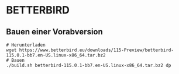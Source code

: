 BETTERBIRD
==========

Bauen einer Vorabversion
------------------------

```
# Herunterladen
wget https://www.betterbird.eu/downloads/115-Preview/betterbird-115.0.1-bb7.en-US.linux-x86_64.tar.bz2
# Bauen
./build.sh betterbird-115.0.1-bb7.en-US.linux-x86_64.tar.bz2 dp
```
